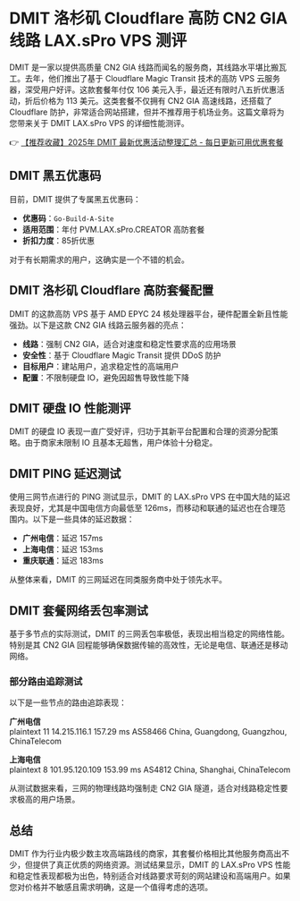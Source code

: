 # DMIT 洛杉矶 Cloudflare 高防 CN2 GIA 线路 LAX.sPro VPS 测评

DMIT 是一家以提供高质量 CN2 GIA 线路而闻名的服务商，其线路水平堪比搬瓦工。去年，他们推出了基于 Cloudflare Magic Transit 技术的高防 VPS 云服务器，深受用户好评。这款套餐年付仅 106 美元入手，最近还有限时八五折优惠活动，折后价格为 113 美元。这类套餐不仅拥有 CN2 GIA 高速线路，还搭载了 Cloudflare 防护，非常适合网站搭建，但并不推荐用于机场业务。这篇文章将为您带来关于 DMIT LAX.sPro VPS 的详细性能测评。

👉 [【推荐收藏】2025年 DMIT 最新优惠活动整理汇总 - 每日更新可用优惠套餐](https://bit.ly/dmit_coupon)

## DMIT 黑五优惠码

目前，DMIT 提供了专属黑五优惠码：

- **优惠码**：`Go-Build-A-Site`  
- **适用范围**：年付 PVM.LAX.sPro.CREATOR 高防套餐  
- **折扣力度**：85折优惠

对于有长期需求的用户，这确实是一个不错的机会。

## DMIT 洛杉矶 Cloudflare 高防套餐配置

DMIT 的这款高防 VPS 基于 AMD EPYC 24 核处理器平台，硬件配置全新且性能强劲。以下是这款 CN2 GIA 线路云服务器的亮点：

- **线路**：强制 CN2 GIA，适合对速度和稳定性要求高的应用场景  
- **安全性**：基于 Cloudflare Magic Transit 提供 DDoS 防护  
- **目标用户**：建站用户，追求稳定性的高端用户  
- **配置**：不限制硬盘 IO，避免因超售导致性能下降  

## DMIT 硬盘 IO 性能测评

DMIT 的硬盘 IO 表现一直广受好评，归功于其新平台配置和合理的资源分配策略。由于商家未限制 IO 且基本无超售，用户体验十分稳定。

## DMIT PING 延迟测试

使用三网节点进行的 PING 测试显示，DMIT 的 LAX.sPro VPS 在中国大陆的延迟表现良好，尤其是中国电信方向最低至 126ms，而移动和联通的延迟也在合理范围内。以下是一些具体的延迟数据：

- **广州电信**：延迟 157ms  
- **上海电信**：延迟 153ms  
- **重庆联通**：延迟 183ms  

从整体来看，DMIT 的三网延迟在同类服务商中处于领先水平。

## DMIT 套餐网络丢包率测试

基于多节点的实际测试，DMIT 的三网丢包率极低，表现出相当稳定的网络性能。特别是其 CN2 GIA 回程能够确保数据传输的高效性，无论是电信、联通还是移动网络。

### 部分路由追踪测试

以下是一些节点的路由追踪表现：

**广州电信**  
plaintext
11 14.215.116.1 157.29 ms AS58466 China, Guangdong, Guangzhou, ChinaTelecom


**上海电信**  
plaintext
8 101.95.120.109 153.99 ms AS4812 China, Shanghai, ChinaTelecom


从测试数据来看，三网的物理线路均强制走 CN2 GIA 隧道，适合对线路稳定性要求极高的用户场景。

## 总结

DMIT 作为行业内极少数主攻高端路线的商家，其套餐价格相比其他服务商高出不少，但提供了真正优质的网络资源。测试结果显示，DMIT 的 LAX.sPro VPS 性能和稳定性表现都极为出色，特别适合对线路要求苛刻的网站建设和高端用户。如果您对价格并不敏感且需求明确，这是一个值得考虑的选项。